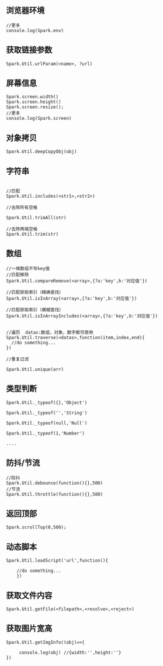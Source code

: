 


## 浏览器环境

```
//更多
console.log(Spark.env)
```

## 获取链接参数
```
Spark.Util.urlParam(<name>, ?url)
```

##  屏幕信息
```
Spark.screen.width()
Spark.screen.height()
Spark.screen.resize();
//更多
console.log(Spark.screen)
```


## 对象拷贝
```
Spark.Util.deepCopyObj(obj)
```

## 字符串
```

//匹配
Spark.Util.includes(<str1>,<str2>)

//去除所有空格

Spark.Util.trimAll(str)

//去除两端空格
Spark.Util.trim(str)
```


## 数组
```
//一维数组不写key值
//匹配移除
Spark.Util.compareRemove(<array>,{?a:'key',b:'对应值'})

//匹配获取索引（精确查找）
Spark.Util.isInArray(<array>,{?a:'key',b:'对应值'})

//匹配获取索引（模糊查找）
Spark.Util.isInArrayIncludes(<array>,{?a:'key',b:'对应值'})


//遍历  datas:数组，对象，数字都可使用
Spark.Util.traverse(<datas>,function(item,index,end){
  //do something...
})

//重复过滤

Spark.Util.unique(arr)

```


## 类型判断
```
Spark.Util._typeof({},'Object')

Spark.Util._typeof('','String')

Spark.Util._typeof(null,'Null')

Spark.Util._typeof(1,'Number')

....
```


## 防抖/节流
```
//防抖
Spark.Util.debounce(function(){},500)
//节流
Spark.Util.throttle(function(){},500)
```


## 返回顶部
```
Spark.scrollTop(0,500);

```
## 动态脚本

```
Spark.Util.loadScript('url',function(){

    //do something...
	})
```

## 获取文件内容
```
Spark.Util.getFile(<filepath>,<resolve>,<reject>)
```


## 获取图片宽高
```
Spark.Util.getImgInfo((obj)=>{
	
	 console.log(obj) //{width:'',height:''}
})
```
